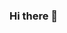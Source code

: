 ### Hi there 👋
<!--
**gandharva-gk/gandharva-gk** is a ✨ _special_ ✨ repository because its `README.md` (this file) appears on your GitHub profile.

Here are some ideas to get you started:

- 🔭 I’m currently working on ...
- 🌱 I’m currently learning Natural language processing
- 👯 I’m looking to collaborate on AI and NLP Project
- 🤔 I’m looking for help with web development
- 💬 Ask me about Tendorflow, Keras and ML
- 📫 How to reach me: ...
- 😄 Pronouns: ...
- ⚡ Fun fact: ...
-->
